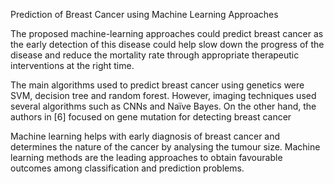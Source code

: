 Prediction of Breast Cancer using Machine Learning Approaches

The proposed machine-learning approaches could predict breast cancer as the early detection of this disease could help slow down the progress of the disease and reduce the mortality rate through appropriate therapeutic interventions at the right time.

The main algorithms used to predict breast cancer using genetics were SVM, decision tree and random forest. However, imaging techniques used several algorithms such as CNNs and Naïve Bayes. On the other hand, the authors in [6] focused on gene mutation for detecting breast cancer

Machine learning helps with early diagnosis of breast cancer and determines the nature of the cancer by analysing the tumour size. Machine learning methods are the leading approaches to obtain favourable outcomes among classification and prediction problems.
